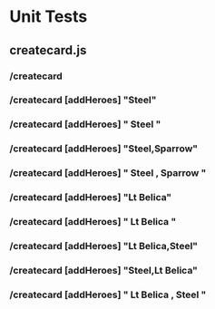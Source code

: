 # Unit Tests

## createcard.js

### /createcard

### /createcard [addHeroes] "Steel"

### /createcard [addHeroes] " Steel "

### /createcard [addHeroes] "Steel,Sparrow"

### /createcard [addHeroes] " Steel , Sparrow "

### /createcard [addHeroes] "Lt Belica"

### /createcard [addHeroes] " Lt Belica "

### /createcard [addHeroes] "Lt Belica,Steel"

### /createcard [addHeroes] "Steel,Lt Belica"

### /createcard [addHeroes] " Lt Belica , Steel "
